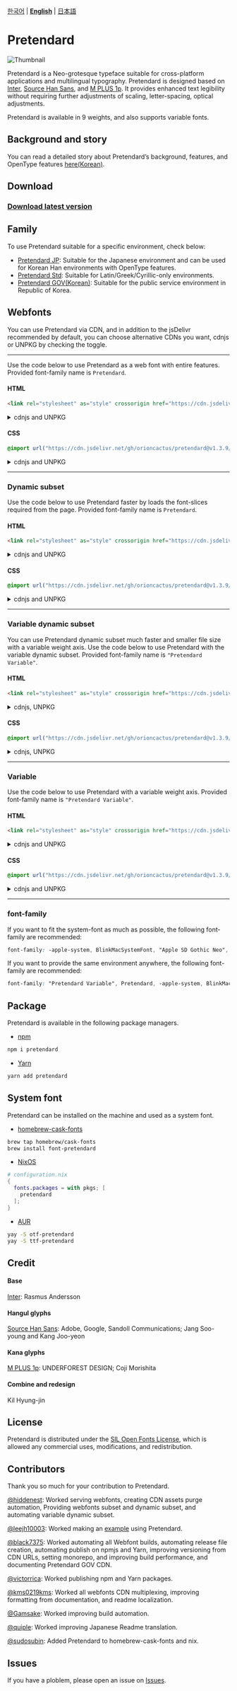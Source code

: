 [한국어](/packages/pretendard/README.md) | [**English**](/packages/pretendard/docs/en/README.md) | [日本語](/packages/pretendard/docs/ja/README.md)

# Pretendard

<picture>
  <source media="(prefers-color-scheme: dark)" srcset="https://github.com/orioncactus/pretendard/blob/HEAD/docs/images/thumbnail/dark/thumbnail.svg">
  <img src="https://github.com/orioncactus/pretendard/blob/HEAD/docs/images/thumbnail/light/thumbnail.svg" alt="Thumbnail">
</picture>

Pretendard is a Neo-grotesque typeface suitable for cross-platform applications and multilingual typography. Pretendard is designed based on [Inter](https://github.com/rsms/inter), [Source Han Sans](https://fonts.adobe.com/fonts/source-han-sans-korean), and [M PLUS 1p](https://github.com/coz-m/MPLUS_FONTS). It provides enhanced text legibility without requiring further adjustments of scaling, letter-spacing, optical adjustments.

Pretendard is available in 9 weights, and also supports variable fonts.

## Background and story

You can read a detailed story about Pretendard’s background, features, and OpenType features [here(Korean)](https://cactus.tistory.com/306).

## Download

### [Download latest version](https://github.com/orioncactus/pretendard/releases/latest)

## Family

To use Pretendard suitable for a specific environment, check below:

-   [Pretendard JP](/packages/pretendard-jp/docs/en/): Suitable for the Japanese environment and can be used for Korean Han environments with OpenType features.
-   [Pretendard Std](/packages/pretendard-std/docs/en/): Suitable for Latin/Greek/Cyrillic-only environments.
-   [Pretendard GOV(Korean)](/packages/pretendard-gov): Suitable for the public service environment in Republic of Korea.

## Webfonts

You can use Pretendard via CDN, and in addition to the jsDelivr recommended by default, you can choose alternative CDNs you want, cdnjs or UNPKG by checking the toggle.

---

Use the code below to use Pretendard as a web font with entire features. Provided font-family name is `Pretendard`.

#### HTML

```html
<link rel="stylesheet" as="style" crossorigin href="https://cdn.jsdelivr.net/gh/orioncactus/pretendard@v1.3.9/dist/web/static/pretendard.min.css" />
```

<details>

<summary>cdnjs and UNPKG</summary>

###### cdnjs

```html
<link rel="stylesheet" as="style" crossorigin href="https://cdnjs.cloudflare.com/ajax/libs/pretendard/1.3.9/static/pretendard.min.css" />
```

###### UNPKG

```html
<link rel="stylesheet" as="style" crossorigin href="https://unpkg.com/pretendard@1.3.9/dist/web/static/pretendard.css" />
```

</details>

#### CSS

```css
@import url("https://cdn.jsdelivr.net/gh/orioncactus/pretendard@v1.3.9/dist/web/static/pretendard.min.css");
```

<details>

<summary>cdnjs and UNPKG</summary>

###### cdnjs

```css
@import url("https://cdnjs.cloudflare.com/ajax/libs/pretendard/1.3.9/static/pretendard.min.css");
```

###### UNPKG

```css
@import url("https://unpkg.com/pretendard@1.3.9/dist/web/static/pretendard.css");
```

</details>

---

### Dynamic subset

Use the code below to use Pretendard faster by loads the font-slices required from the page. Provided font-family name is `Pretendard`.

#### HTML

```html
<link rel="stylesheet" as="style" crossorigin href="https://cdn.jsdelivr.net/gh/orioncactus/pretendard@v1.3.9/dist/web/static/pretendard-dynamic-subset.min.css" />
```

<details>

<summary> cdnjs and UNPKG</summary>

###### cdnjs

```html
<link rel="stylesheet" as="style" crossorigin href="https://cdnjs.cloudflare.com/ajax/libs/pretendard/1.3.9/static/pretendard-dynamic-subset.min.css" />
```

###### UNPKG

```html
<link rel="stylesheet" as="style" crossorigin href="https://unpkg.com/pretendard@1.3.9/dist/web/static/pretendard-dynamic-subset.css" />
```

</details>

#### CSS

```css
@import url("https://cdn.jsdelivr.net/gh/orioncactus/pretendard@v1.3.9/dist/web/static/pretendard-dynamic-subset.min.css");
```

<details>

<summary> cdnjs and UNPKG</summary>

###### cdnjs

```css
@import url("https://cdnjs.cloudflare.com/ajax/libs/pretendard/1.3.9/static/pretendard-dynamic-subset.min.css");
```

###### UNPKG

```css
@import url("https://unpkg.com/pretendard@1.3.9/dist/web/static/pretendard-dynamic-subset.css");
```

</details>

---

### Variable dynamic subset

You can use Pretendard dynamic subset much faster and smaller file size with a variable weight axis. Use the code below to use Pretendard with the variable dynamic subset. Provided font-family name is `"Pretendard Variable"`.

#### HTML

```html
<link rel="stylesheet" as="style" crossorigin href="https://cdn.jsdelivr.net/gh/orioncactus/pretendard@v1.3.9/dist/web/variable/pretendardvariable-dynamic-subset.min.css" />
```

<details>

<summary>cdnjs, UNPKG</summary>

###### cdnjs

```html
<link rel="stylesheet" as="style" crossorigin href="https://cdnjs.cloudflare.com/ajax/libs/pretendard/1.3.9/variable/pretendardvariable-dynamic-subset.min.css" />
```

###### UNPKG

```html
<link rel="stylesheet" as="style" crossorigin href="https://unpkg.com/pretendard@1.3.9/dist/web/variable/pretendardvariable-dynamic-subset.css" />
```

</details>

#### CSS

```css
@import url("https://cdn.jsdelivr.net/gh/orioncactus/pretendard@v1.3.9/dist/web/variable/pretendardvariable-dynamic-subset.min.css");
```

<details>

<summary>cdnjs, UNPKG</summary>

###### cdnjs

```css
@import url("https://cdnjs.cloudflare.com/ajax/libs/pretendard/1.3.9/variable/pretendardvariable-dynamic-subset.min.css");
```

###### UNPKG

```css
@import url("https://unpkg.com/pretendard@1.3.9/dist/web/variable/pretendardvariable-dynamic-subset.css");
```

</details>

---

### Variable

Use the code below to use Pretendard with a variable weight axis. Provided font-family name is `"Pretendard Variable"`.

#### HTML

```html
<link rel="stylesheet" as="style" crossorigin href="https://cdn.jsdelivr.net/gh/orioncactus/pretendard@v1.3.9/dist/web/variable/pretendardvariable.min.css" />
```

<details>

<summary> cdnjs and UNPKG</summary>

###### cdnjs

```html
<link rel="stylesheet" as="style" crossorigin href="https://cdnjs.cloudflare.com/ajax/libs/pretendard/1.3.9/variable/pretendardvariable.min.css" />
```

###### UNPKG

```html
<link rel="stylesheet" as="style" crossorigin href="https://unpkg.com/pretendard@1.3.9/dist/web/variable/pretendardvariable.css" />
```

</details>

#### CSS

```css
@import url("https://cdn.jsdelivr.net/gh/orioncactus/pretendard@v1.3.9/dist/web/variable/pretendardvariable.min.css");
```

<details>

<summary> cdnjs and UNPKG</summary>

###### cdnjs

```css
@import url("https://cdnjs.cloudflare.com/ajax/libs/pretendard/1.3.9/variable/pretendardvariable.min.css");
```

###### UNPKG

```css
@import url("https://unpkg.com/pretendard@1.3.9/dist/web/variable/pretendardvariable.css");
```

</details>

---

### font-family

If you want to fit the system-font as much as possible, the following font-family are recommended:

```css
font-family: -apple-system, BlinkMacSystemFont, "Apple SD Gothic Neo", "Pretendard Variable", Pretendard, Roboto, "Noto Sans KR", "Segoe UI", "Malgun Gothic", "Apple Color Emoji", "Segoe UI Emoji", "Segoe UI Symbol", sans-serif;
```

If you want to provide the same environment anywhere, the following font-family are recommended:

```css
font-family: "Pretendard Variable", Pretendard, -apple-system, BlinkMacSystemFont, system-ui, Roboto, "Helvetica Neue", "Segoe UI", "Apple SD Gothic Neo", "Noto Sans KR", "Malgun Gothic", "Apple Color Emoji", "Segoe UI Emoji", "Segoe UI Symbol", sans-serif;
```

## Package

Pretendard is available in the following package managers.

-   [npm](https://www.npmjs.com/package/pretendard)

```bash
npm i pretendard
```

-   [Yarn](https://yarnpkg.com/package/pretendard)

```bash
yarn add pretendard
```

## System font

Pretendard can be installed on the machine and used as a system font.

-   [homebrew-cask-fonts](https://github.com/Homebrew/homebrew-cask-fonts)

```bash
brew tap homebrew/cask-fonts
brew install font-pretendard
```

-   [NixOS](https://nixos.org)

```nix
# configuration.nix
{
  fonts.packages = with pkgs; [
    pretendard
  ];
}
```

-   [AUR](https://aur.archlinux.org/packages?K=pretendard)

```bash
yay -S otf-pretendard
yay -S ttf-pretendard
```

## Credit

#### Base

[Inter](https://github.com/rsms/inter): Rasmus Andersson

#### Hangul glyphs

[Source Han Sans](https://github.com/adobe-fonts/source-han-sans): Adobe, Google, Sandoll Communications; Jang Soo-young and Kang Joo-yeon

#### Kana glyphs

[M PLUS 1p](https://github.com/coz-m/MPLUS_FONTS): UNDERFOREST DESIGN; Coji Morishita

#### Combine and redesign

Kil Hyung-jin

## License

Pretendard is distributed under the [SIL Open Fonts License](https://scripts.sil.org/OFL), which is allowed any commercial uses, modifications, and redistribution.

## Contributors

Thank you so much for your contribution to Pretendard.

[@hiddenest](https://github.com/hiddenest): Worked serving webfonts, creating CDN assets purge automation, Providing webfonts subset and dynamic subset, and automating variable dynamic subset.

[@leejh10003](https://github.com/leejh10003): Worked making an [example](/examples) using Pretendard.

[@black7375](https://github.com/black7375): Worked automating all Webfont builds, automating release file creation, automating publish on npmjs and Yarn, improving versioning from CDN URLs, setting monorepo, and improving build performance, and documenting Pretendard GOV CDN.

[@victorrica](https://github.com/victorrica): Worked publishing npm and Yarn packages.

[@kms0219kms](https://github.com/kms0219kms): Worked all webfonts CDN multiplexing, improving formatting from documentation, and readme localization.

[@Gamsake](https://github.com/Gamsake): Worked improving build automation.

[@quiple](https://github.com/quiple): Worked improving Japanese Readme translation.

[@sudosubin](https://github.com/sudosubin): Added Pretendard to homebrew-cask-fonts and nix.

## Issues

If you have a ploblem, please open an issue on [Issues](https://github.com/orioncactus/pretendard/issues).
